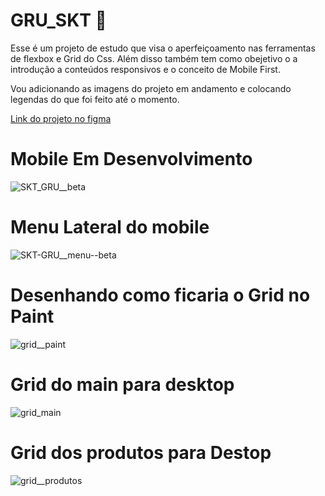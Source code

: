 # GRU_SKT 🤘

Esse é um projeto de estudo que visa o aperfeiçoamento nas ferramentas de flexbox e Grid do Css. Além disso também tem como obejetivo
o a introdução a conteúdos responsivos e o conceito de Mobile First.

Vou adicionando as imagens do projeto em andamento e colocando legendas do que foi feito até o momento.



[Link do projeto no figma](https://www.figma.com/file/ibWktwVpnog76rMYOdVhks/Dispondo-elementos-com-flexbox-e-grid?node-id=54%3A2358)




# Mobile Em Desenvolvimento

![SKT_GRU__beta](https://user-images.githubusercontent.com/91704291/147165272-db8f000b-b922-4db2-8073-76d0a26421bb.png)


# Menu Lateral do mobile


![SKT-GRU__menu--beta](https://user-images.githubusercontent.com/91704291/147165312-fb51ef19-44cb-4ad3-b2ce-b0bafd5f2f91.png)


# Desenhando como ficaria o Grid no Paint

![grid__paint](https://user-images.githubusercontent.com/91704291/147165347-4cdc89e1-5904-4807-9820-7833dcefa771.png)


# Grid do main para desktop

![grid_main](https://user-images.githubusercontent.com/91704291/147511552-86c92994-823d-4690-8b1a-ce958ee87f06.png)


# Grid dos produtos para Destop

![grid__produtos](https://user-images.githubusercontent.com/91704291/147511583-84bd69df-5bb0-42d3-9df4-775b2fd0749f.png)


